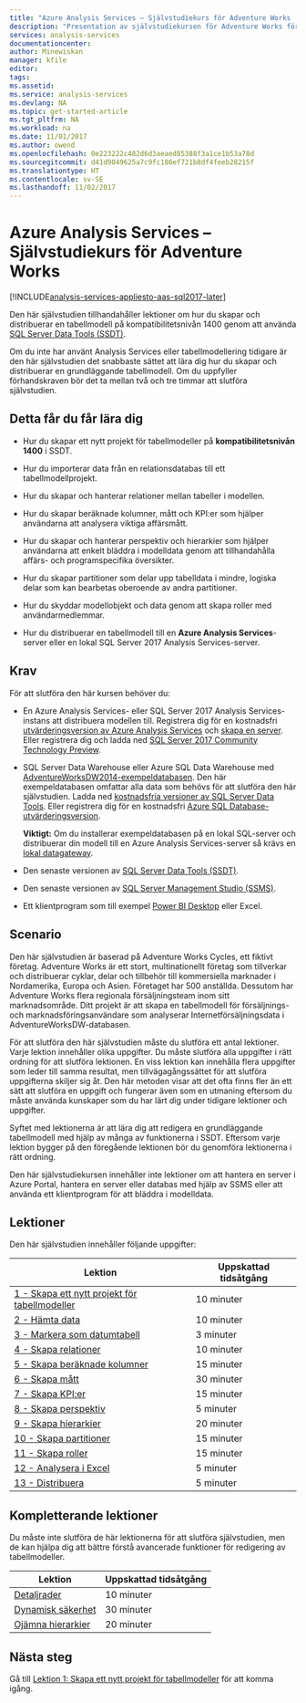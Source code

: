 ```yaml
---
title: "Azure Analysis Services – Självstudiekurs för Adventure Works | Microsoft Docs"
description: "Presentation av självstudiekursen för Adventure Works för Azure Analysis Services"
services: analysis-services
documentationcenter: 
author: Minewiskan
manager: kfile
editor: 
tags: 
ms.assetid: 
ms.service: analysis-services
ms.devlang: NA
ms.topic: get-started-article
ms.tgt_pltfrm: NA
ms.workload: na
ms.date: 11/01/2017
ms.author: owend
ms.openlocfilehash: 0e223222c482d6d3aeaed85388f3a1ce1b53a78d
ms.sourcegitcommit: d41d9049625a7c9fc186ef721b8df4feeb28215f
ms.translationtype: HT
ms.contentlocale: sv-SE
ms.lasthandoff: 11/02/2017
---
```

# <a name="azure-analysis-services---adventure-works-tutorial"></a>Azure Analysis Services – Självstudiekurs för Adventure Works

[!INCLUDE[analysis-services-appliesto-aas-sql2017-later](../../../includes/analysis-services-appliesto-aas-sql2017-later.md)]

Den här självstudien tillhandahåller lektioner om hur du skapar och distribuerar en tabellmodell på kompatibilitetsnivån 1400 genom att använda [SQL Server Data Tools (SSDT)](https://docs.microsoft.com/sql/ssdt/download-sql-server-data-tools-ssdt).  

Om du inte har använt Analysis Services eller tabellmodellering tidigare är den här självstudien det snabbaste sättet att lära dig hur du skapar och distribuerar en grundläggande tabellmodell. Om du uppfyller förhandskraven bör det ta mellan två och tre timmar att slutföra självstudien.  
  
## <a name="what-you-learn"></a>Detta får du får lära dig   
  
-   Hur du skapar ett nytt projekt för tabellmodeller på **kompatibilitetsnivån 1400** i SSDT.
  
-   Hur du importerar data från en relationsdatabas till ett tabellmodellprojekt.  
  
-   Hur du skapar och hanterar relationer mellan tabeller i modellen.  
  
-   Hur du skapar beräknade kolumner, mått och KPI:er som hjälper användarna att analysera viktiga affärsmått.  
  
-   Hur du skapar och hanterar perspektiv och hierarkier som hjälper användarna att enkelt bläddra i modelldata genom att tillhandahålla affärs- och programspecifika översikter.  
  
-   Hur du skapar partitioner som delar upp tabelldata i mindre, logiska delar som kan bearbetas oberoende av andra partitioner.  
  
-   Hur du skyddar modellobjekt och data genom att skapa roller med användarmedlemmar.  
  
-   Hur du distribuerar en tabellmodell till en **Azure Analysis Services**-server eller en lokal SQL Server 2017 Analysis Services-server.  
  
## <a name="prerequisites"></a>Krav  
För att slutföra den här kursen behöver du:  
  
-   En Azure Analysis Services- eller SQL Server 2017 Analysis Services-instans att distribuera modellen till. Registrera dig för en kostnadsfri [utvärderingsversion av Azure Analysis Services](https://azure.microsoft.com/services/analysis-services/) och [skapa en server](../analysis-services-create-server.md). Eller registrera dig och ladda ned [SQL Server 2017 Community Technology Preview](https://www.microsoft.com/evalcenter/evaluate-sql-server-vnext-ctp). 

-   SQL Server Data Warehouse eller Azure SQL Data Warehouse med [AdventureWorksDW2014-exempeldatabasen](http://go.microsoft.com/fwlink/?LinkID=335807). Den här exempeldatabasen omfattar alla data som behövs för att slutföra den här självstudien. Ladda ned [kostnadsfria versioner av SQL Server Data Tools](https://www.microsoft.com/sql-server/sql-server-downloads). Eller registrera dig för en kostnadsfri [Azure SQL Database-utvärderingsversion](https://azure.microsoft.com/services/sql-database/). 

    **Viktigt:** Om du installerar exempeldatabasen på en lokal SQL-server och distribuerar din modell till en Azure Analysis Services-server så krävs en [lokal datagateway](../analysis-services-gateway.md).

-   Den senaste versionen av [SQL Server Data Tools (SSDT)](https://msdn.microsoft.com/library/mt204009.aspx).

-   Den senaste versionen av [SQL Server Management Studio (SSMS)](https://docs.microsoft.com/sql/ssms/download-sql-server-management-studio-ssms).    

-   Ett klientprogram som till exempel [Power BI Desktop](https://powerbi.microsoft.com/desktop/) eller Excel. 

## <a name="scenario"></a>Scenario  
Den här självstudien är baserad på Adventure Works Cycles, ett fiktivt företag. Adventure Works är ett stort, multinationellt företag som tillverkar och distribuerar cyklar, delar och tillbehör till kommersiella marknader i Nordamerika, Europa och Asien. Företaget har 500 anställda. Dessutom har Adventure Works flera regionala försäljningsteam inom sitt marknadsområde. Ditt projekt är att skapa en tabellmodell för försäljnings- och marknadsföringsanvändare som analyserar Internetförsäljningsdata i AdventureWorksDW-databasen.  
  
För att slutföra den här självstudien måste du slutföra ett antal lektioner. Varje lektion innehåller olika uppgifter. Du måste slutföra alla uppgifter i rätt ordning för att slutföra lektionen. En viss lektion kan innehålla flera uppgifter som leder till samma resultat, men tillvägagångssättet för att slutföra uppgifterna skiljer sig åt. Den här metoden visar att det ofta finns fler än ett sätt att slutföra en uppgift och fungerar även som en utmaning eftersom du måste använda kunskaper som du har lärt dig under tidigare lektioner och uppgifter.  
  
Syftet med lektionerna är att lära dig att redigera en grundläggande tabellmodell med hjälp av många av funktionerna i SSDT. Eftersom varje lektion bygger på den föregående lektionen bör du genomföra lektionerna i rätt ordning.
  
Den här självstudiekursen innehåller inte lektioner om att hantera en server i Azure Portal, hantera en server eller databas med hjälp av SSMS eller att använda ett klientprogram för att bläddra i modelldata. 


## <a name="lessons"></a>Lektioner  
Den här självstudien innehåller följande uppgifter:  
  
|Lektion|Uppskattad tidsåtgång|  
|----------|------------------------------|  
|[1 - Skapa ett nytt projekt för tabellmodeller](../tutorials/aas-lesson-1-create-a-new-tabular-model-project.md)|10 minuter|  
|[2 - Hämta data](../tutorials/aas-lesson-2-get-data.md)|10 minuter|  
|[3 - Markera som datumtabell](../tutorials/aas-lesson-3-mark-as-date-table.md)|3 minuter|  
|[4 - Skapa relationer](../tutorials/aas-lesson-4-create-relationships.md)|10 minuter|  
|[5 - Skapa beräknade kolumner](../tutorials/aas-lesson-5-create-calculated-columns.md)|15 minuter|
|[6 - Skapa mått](../tutorials/aas-lesson-6-create-measures.md)|30 minuter|  
|[7 - Skapa KPI:er](../tutorials/aas-lesson-7-create-key-performance-indicators.md)|15 minuter|  
|[8 - Skapa perspektiv](../tutorials/aas-lesson-8-create-perspectives.md)|5 minuter|  
|[9 - Skapa hierarkier](../tutorials/aas-lesson-9-create-hierarchies.md)|20 minuter|  
|[10 - Skapa partitioner](../tutorials/aas-lesson-10-create-partitions.md)|15 minuter|  
|[11 - Skapa roller](../tutorials/aas-lesson-11-create-roles.md)|15 minuter|  
|[12 - Analysera i Excel](../tutorials/aas-lesson-12-analyze-in-excel.md)|5 minuter| 
|[13 - Distribuera](../tutorials/aas-lesson-13-deploy.md)|5 minuter|  
  
## <a name="supplemental-lessons"></a>Kompletterande lektioner  
Du måste inte slutföra de här lektionerna för att slutföra självstudien, men de kan hjälpa dig att bättre förstå avancerade funktioner för redigering av tabellmodeller.  
  
|Lektion|Uppskattad tidsåtgång|  
|----------|------------------------------|  
|[Detaljrader](../tutorials/aas-supplemental-lesson-detail-rows.md)|10 minuter|
|[Dynamisk säkerhet](../tutorials/aas-supplemental-lesson-dynamic-security.md)|30 minuter|
|[Ojämna hierarkier](../tutorials/aas-supplemental-lesson-ragged-hierarchies.md)|20 minuter| 

  
## <a name="next-steps"></a>Nästa steg  
Gå till [Lektion 1: Skapa ett nytt projekt för tabellmodeller](../tutorials/aas-lesson-1-create-a-new-tabular-model-project.md) för att komma igång.  
  
  
  

